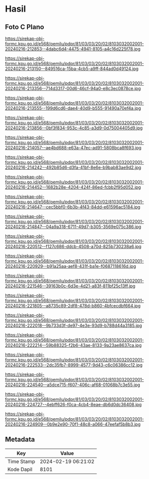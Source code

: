 # Hasil

## Foto C Plano

https://sirekap-obj-formc.kpu.go.id/e568/pemilu/pdpr/81/03/03/20/02/8103032002001-20240216-212853--4dabc6d4-4475-4941-8105-a4c16d225f78.jpg

https://sirekap-obj-formc.kpu.go.id/e568/pemilu/pdpr/81/03/03/20/02/8103032002001-20240216-213150--849516ca-15ba-4cb5-a9ff-844ad0d49124.jpg

https://sirekap-obj-formc.kpu.go.id/e568/pemilu/pdpr/81/03/03/20/02/8103032002001-20240216-213356--714d3317-00d6-46cf-94a0-e8c3ec0878ce.jpg

https://sirekap-obj-formc.kpu.go.id/e568/pemilu/pdpr/81/03/03/20/02/8103032002001-20240216-213555--199d6cd6-dae4-40d9-b555-91490a70ef4a.jpg

https://sirekap-obj-formc.kpu.go.id/e568/pemilu/pdpr/81/03/03/20/02/8103032002001-20240216-213856--0bf3f834-953c-4c85-a3d9-0d75004405d9.jpg

https://sirekap-obj-formc.kpu.go.id/e568/pemilu/pdpr/81/03/03/20/02/8103032002001-20240216-214057--ae4bd688-e63a-47ec-ad91-5808bca8f693.jpg

https://sirekap-obj-formc.kpu.go.id/e568/pemilu/pdpr/81/03/03/20/02/8103032002001-20240216-214242--492b85d6-d3fa-41bf-8e6e-b9bab83ae9d2.jpg

https://sirekap-obj-formc.kpu.go.id/e568/pemilu/pdpr/81/03/03/20/02/8103032002001-20240216-214452--1682b28e-4204-424f-86ed-fcbb2f95d052.jpg

https://sirekap-obj-formc.kpu.go.id/e568/pemilu/pdpr/81/03/03/20/02/8103032002001-20240216-214647--cec5bbf0-6b3b-4f43-84dd-e61596ac5184.jpg

https://sirekap-obj-formc.kpu.go.id/e568/pemilu/pdpr/81/03/03/20/02/8103032002001-20240216-214847--04a9a318-6711-49d7-b305-3569e075c386.jpg

https://sirekap-obj-formc.kpu.go.id/e568/pemilu/pdpr/81/03/03/20/02/8103032002001-20240216-220512--f127c686-ddcb-4508-a70d-825b730238a6.jpg

https://sirekap-obj-formc.kpu.go.id/e568/pemilu/pdpr/81/03/03/20/02/8103032002001-20240216-220929--b91a25aa-aef8-431f-ba1e-f0687118616d.jpg

https://sirekap-obj-formc.kpu.go.id/e568/pemilu/pdpr/81/03/03/20/02/8103032002001-20240216-221546--39163b0c-6d3e-4d21-a83f-811bf25c13ff.jpg

https://sirekap-obj-formc.kpu.go.id/e568/pemilu/pdpr/81/03/03/20/02/8103032002001-20240216-221805--a8735c89-2df8-478d-b860-4bfcecdbf664.jpg

https://sirekap-obj-formc.kpu.go.id/e568/pemilu/pdpr/81/03/03/20/02/8103032002001-20240216-222018--9b733d3f-de97-4e3e-93d9-b788d44a3185.jpg

https://sirekap-obj-formc.kpu.go.id/e568/pemilu/pdpr/81/03/03/20/02/8103032002001-20240216-222214--59b88325-f2b6-43ae-8133-9a23ae8637ca.jpg

https://sirekap-obj-formc.kpu.go.id/e568/pemilu/pdpr/81/03/03/20/02/8103032002001-20240216-222533--2dc35fb7-8999-4577-9d43-c6c06386cc12.jpg

https://sirekap-obj-formc.kpu.go.id/e568/pemilu/pdpr/81/03/03/20/02/8103032002001-20240216-224540--a5dce715-f607-406c-af68-01068b7c3e55.jpg

https://sirekap-obj-formc.kpu.go.id/e568/pemilu/pdpr/81/03/03/20/02/8103032002001-20240216-224727--4ebff626-f0ca-4cb4-8eae-db6d0dc36408.jpg

https://sirekap-obj-formc.kpu.go.id/e568/pemilu/pdpr/81/03/03/20/02/8103032002001-20240216-224909--0b9e2e90-70f1-48c8-a066-47eefaf5b8b3.jpg


## Metadata

| Key        | Value               |
| ---------- | ------------------- |
| Time Stamp | 2024-02-19 06:21:02 |
| Kode Dapil | 8101                |



